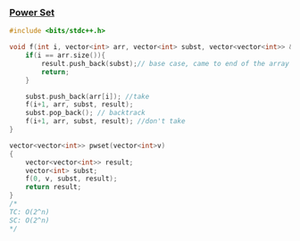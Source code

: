 ### [Power Set](https://www.codingninjas.com/studio/problems/power-set_8230797?challengeSlug=striver-sde-challenge)

```cpp
#include <bits/stdc++.h> 

void f(int i, vector<int> arr, vector<int> subst, vector<vector<int>> &result){
    if(i == arr.size()){
        result.push_back(subst);// base case, came to end of the array
        return;
    }

    subst.push_back(arr[i]); //take
    f(i+1, arr, subst, result);
    subst.pop_back(); // backtrack
    f(i+1, arr, subst, result); //don't take
}

vector<vector<int>> pwset(vector<int>v)
{
    vector<vector<int>> result;
    vector<int> subst;
    f(0, v, subst, result);
    return result;
}
/*
TC: O(2^n)
SC: O(2^n)
*/
```